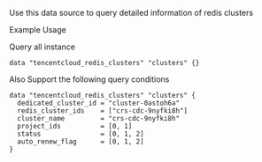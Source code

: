 Use this data source to query detailed information of redis clusters

Example Usage

Query all instance

```hcl
data "tencentcloud_redis_clusters" "clusters" {}
```

Also Support the following query conditions

```hcl
data "tencentcloud_redis_clusters" "clusters" {
  dedicated_cluster_id = "cluster-0astoh6a"
  redis_cluster_ids    = ["crs-cdc-9nyfki8h"]
  cluster_name         = "crs-cdc-9nyfki8h"
  project_ids          = [0, 1]
  status               = [0, 1, 2]
  auto_renew_flag      = [0, 1, 2]
}
```
